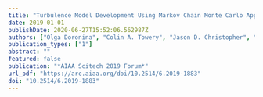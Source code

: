 ```yaml
---
title: "Turbulence Model Development Using Markov Chain Monte Carlo Approximate Bayesian Computation"
date: 2019-01-01
publishDate: 2020-06-27T15:52:06.562987Z
authors: ["Olga Doronina", "Colin A. Towery", "Jason D. Christopher", "Ian Grooms", "Peter E. Hamlington"]
publication_types: ["1"]
abstract: ""
featured: false
publication: "*AIAA Scitech 2019 Forum*"
url_pdf: "https://arc.aiaa.org/doi/10.2514/6.2019-1883"
doi: "10.2514/6.2019-1883"
---
```


